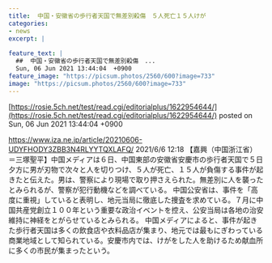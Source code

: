 ```yaml
---
title:  中国・安徽省の歩行者天国で無差別殺傷　５人死亡１５人けが  
categories:
- news
excerpt: |
  
feature_text: |
  ##  中国・安徽省の歩行者天国で無差別殺傷　...
  Sun, 06 Jun 2021 13:44:04  +0900
feature_image: "https://picsum.photos/2560/600?image=733"
image: "https://picsum.photos/2560/600?image=733"
---
```


[https://rosie.5ch.net/test/read.cgi/editorialplus/1622954644/](https://rosie.5ch.net/test/read.cgi/editorialplus/1622954644/)
posted on Sun, 06 Jun 2021 13:44:04  +0900

<!--more-->

https://www.iza.ne.jp/article/20210606-UDYFHODY3ZBB3N4RLYYTQXLAFQ/ 2021/6/6 12:18 【嘉興（中国浙江省）＝三塚聖平】中国メディアは６日、中国東部の安徽省安慶市の歩行者天国で５日夕方に男が刃物で次々と人を切りつけ、５人が死亡、１５人が負傷する事件が起きたと伝えた。男は、警察により現場で取り押さえられた。無差別に人を襲ったとみられるが、警察が犯行動機などを調べている。 中国公安省は、事件を「高度に重視」していると表明し、地元当局に徹底した捜査を求めている。７月に中国共産党創立１００年という重要な政治イベントを控え、公安当局は各地の治安維持に神経をとがらせているとみられる。 中国メディアによると、事件が起きた歩行者天国は多くの飲食店や衣料品店が集まり、地元では最もにぎわっている商業地域として知られている。安慶市内では、けがをした人を助けるため献血所に多くの市民が集まったという。
